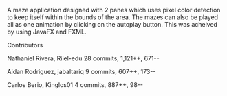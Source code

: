 A maze application designed with 2 panes which uses pixel color detection to keep itself within the bounds of the area. The mazes can also be played all as one animation by clicking on the autoplay button. This was acheived by using JavaFX and FXML.

Contributors 

Nathaniel Rivera, Riiel-edu
28 commits, 1,121++, 671--

Aidan Rodriguez, jabaltariq
9 commits, 607++, 173--

Carlos Berio, Kinglos01
4 commits, 887++, 98--

